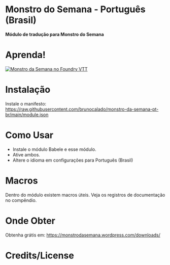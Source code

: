 # Monstro do Semana - Português (Brasil)
**Módulo de tradução para Monstro do Semana**

# Aprenda!
[![Monstro da Semana no Foundry VTT](https://img.youtube.com/vi/sidOMd7xqdc/0.jpg)](https://www.youtube.com/watch?v=sidOMd7xqdc)

# Instalação
Instale o manifesto: https://raw.githubusercontent.com/brunocalado/monstro-da-semana-pt-br/main/module.json

# Como Usar
 
- Instale o módulo Babele e esse módulo.
- Ative ambos.
- Altere o idioma em configurações para Português (Brasil)

# Macros

Dentro do módulo existem macros úteis. Veja os registros de documentação no compêndio.

# Onde Obter

Obtenha grátis em: https://monstrodasemana.wordpress.com/downloads/

# Credits/License   
